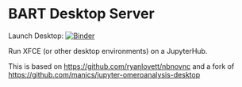# BART Desktop Server
Launch Desktop: [![Binder](https://mybinder.org/badge_logo.svg)](https://mybinder.org/v2/gh/malits/jupyter-desktop-server/master?urlpath=desktop)

Run XFCE (or other desktop environments) on a JupyterHub.

This is based on https://github.com/ryanlovett/nbnovnc and a fork of https://github.com/manics/jupyter-omeroanalysis-desktop
